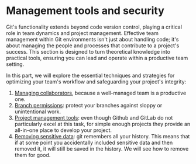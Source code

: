 # Management tools and security

Git's functionality extends beyond code version control, playing a critical role in team dynamics and project management. Effective team management within Git environments isn't just about handling code; it's about managing the people and processes that contribute to a project's success. This section is designed to turn theoretical knowledge into practical tools, ensuring you can lead and operate within a productive team setting.

In this part, we will explore the essential techniques and strategies for optimizing your team's workflow and safeguarding your project's integrity:

1. [Managing collaborators](01_managing_collaborators.md), because a well-managed team is a productive one.
2. [Branch permissions](02_branch_permissions.md): protect your branches against sloppy or unintentional work.
3. [Project management tools](03_management_tools.md): even though Github and GitLab do not particularly excel at this task, for simple enough projects they provide an all-in-one place to develop your project.
4. [Removing sensitive data](04_removing_sensitive_data.md): git remembers all your history. This means that if at some point you accidentally included sensitive data and then removed it, it will still be saved in the history. We will see how to remove them for good.